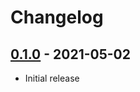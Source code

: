 # Changelog

## [0.1.0] - 2021-05-02

- Initial release

<!-- http://keepachangelog.com/ -->

<!-- [0.1.1]: https://github.com/zce/kk-pages/compare/v0.1.0...v0.1.1 -->
[0.1.0]: https://github.com/zce/kk-pages/releases/tag/v0.1.0
